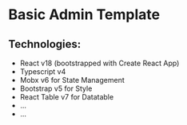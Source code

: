 # Basic Admin Template

## Technologies:

- React v18 (bootstrapped with Create React App)
- Typescript v4
- Mobx v6 for State Management
- Bootstrap v5 for Style
- React Table v7 for Datatable
- ...
- ...
